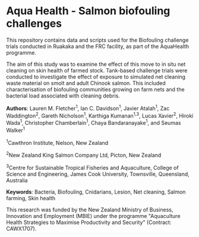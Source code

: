 # Aqua Health - Salmon biofouling challenges

This repository contains data and scripts used for the Biofouling challenge trials conducted in Ruakaka and the FRC facility, as part of the AquaHealth programme.

The aim of this study was to examine the effect of this move to in situ net cleaning on skin health of farmed stock. Tank-based challenge trials were conducted to investigate the effect of exposure to simulated net cleaning waste material on smolt and adult Chinook salmon. This included characterisation of biofouling communities growing on farm nets and the bacterial load associated with cleaning debris.

**Authors**: Lauren M. Fletcher<sup>1</sup>, Ian C. Davidson<sup>1</sup>, Javier Atalah<sup>1</sup>, Zac Waddington<sup>2</sup>, Gareth Nicholson<sup>1</sup>, Karthiga Kumanan<sup>1,3</sup>, Lucas Xavier<sup>2</sup>, Hiroki Wada<sup>1</sup>, Christopher Chamberlain<sup>1</sup>, Chaya Bandaranayake<sup>1</sup>, and Seumas Walker<sup>1</sup>

<sup>1</sup>Cawthron Institute, Nelson, New Zealand

<sup>2</sup>New Zealand King Salmon Company Ltd, Picton, New Zealand

<sup>3</sup>Centre for Sustainable Tropical Fisheries and Aquaculture, College of Science and Engineering, James Cook University, Townsville, Queensland, Australia

**Keywords**: Bacteria, Biofouling, Cnidarians, Lesion, Net cleaning, Salmon farming, Skin health

This research was funded by the New Zealand Ministry of Business, Innovation and Employment (MBIE) under the programme "Aquaculture Health Strategies to Maximise Productivity and Security" (Contract: CAWX1707).
